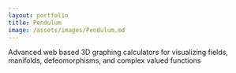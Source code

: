 ```yaml
---
layout: portfolio
title: Pendulum
image: /assets/images/Pendulum.md
---
```


Advanced web based 3D graphing calculators for visualizing fields, manifolds, defeomorphisms, and complex valued functions